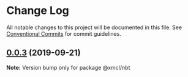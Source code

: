 # Change Log

All notable changes to this project will be documented in this file.
See [Conventional Commits](https://conventionalcommits.org) for commit guidelines.

## [0.0.3](https://github.com/ci010/ts-minecraft/compare/@xmcl/nbt@0.0.2...@xmcl/nbt@0.0.3) (2019-09-21)

**Note:** Version bump only for package @xmcl/nbt
